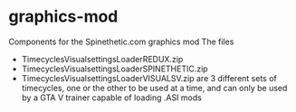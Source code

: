 # graphics-mod
Components for the Spinethetic.com graphics mod
The files
  - TimecyclesVisualsettingsLoaderREDUX.zip
  - TimecyclesVisualsettingsLoaderSPINETHETIC.zip
  - TimecyclesVisualsettingsLoaderVISUALSV.zip
are 3 different sets of timecycles, one or the other to be used at a time, and can only be used by a GTA V trainer capable of loading .ASI mods
